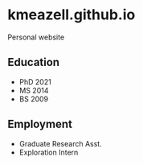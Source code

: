 # kmeazell.github.io
Personal website

## Education

- PhD 2021
- MS 2014
- BS 2009

## Employment

- Graduate Research Asst.
- Exploration Intern 
